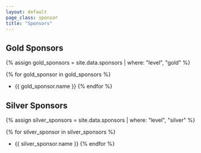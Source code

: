 ```yaml
---
layout: default
page_class: sponsor
title: "Sponsors"
---
```


<section class="sponsor-info">
  <h2 class="sponsor-info__heading">Gold Sponsors</h2>

  {% assign gold_sponsors = site.data.sponsors | where: "level", "gold" %}

  {% for gold_sponsor in gold_sponsors %}
  - {{ gold_sponsor.name }}
  {% endfor %}
</section>

<section class="sponsor-info">
  <h2 class="sponsor-info__heading">Silver Sponsors</h2>

  {% assign silver_sponsors = site.data.sponsors | where: "level", "silver" %}

  {% for silver_sponsor in silver_sponsors %}
  - {{ silver_sponsor.name }}
  {% endfor %}
</section>
